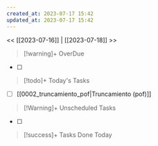 ```yaml
---
created_at: 2023-07-17 15:42
updated_at: 2023-07-17 15:42
---
```


<< [[2023-07-16]] | [[2023-07-18]] >>


> [!warning]+ OverDue

- [ ] 

> [!todo]+ Today's Tasks

- [ ] [[0002_truncamiento_pof|Truncamiento (pof)]]

> [!Warning]+ Unscheduled Tasks

- [ ] 

> [!success]+ Tasks Done Today

